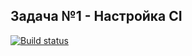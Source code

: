 ## Задача №1 - Настройка CI
[![Build status](https://ci.appveyor.com/api/projects/status/8ey5381knf6mp6vo?svg=true)](https://ci.appveyor.com/project/Netology-Korolchuk/aqa1-2)
